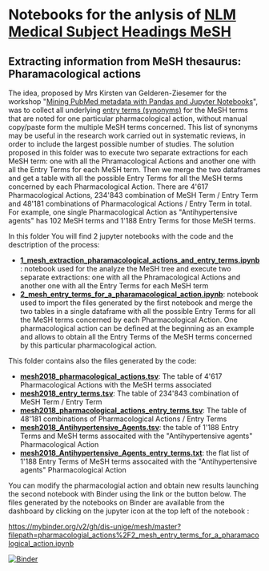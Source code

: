 # Notebooks for the anlysis of [NLM Medical Subject Headings MeSH](https://www.nlm.nih.gov/mesh/meshhome.html)

## Extracting information from MeSH thesaurus: Pharamacological actions

The idea, proposed by Mrs Kirsten van Gelderen-Ziesemer for the workshop "[Mining PubMed metadata with Pandas and Jupyter Notebooks](https://www.conftool.com/eahil2019/index.php?page=browseSessions&downloads=show&form_session=39&mode=table&presentations=show)", was to collect all underlying [entry terms (synonyms)](https://www.nlm.nih.gov/mesh/intro_entry.html) for the MeSH terms that are noted for one particular pharmacological action, without manual copy/paste form the multiple MeSH terms concerned. This list of synonyms may be useful in the research work carried out in systematic reviews, in order to include the largest possible number of studies. The solution proposed in this folder was to execute two separate extractions for each MeSH term: one with all the Phramacological Actions and another one with all the Entry Terms for each MeSH term. Then we merge the two dataframes and get a table with all the possible Entry Terms for all the MeSH terms concerned by each Pharmacological Action. There are 4'617 Pharmacological Actions, 234'843 combination of MeSH Term / Entry Term and 48'181 combinations of Pharmacological Actions / Entry Term in total. For example, one single Pharmacological Action as "Antihypertensive agents" has 102 MeSH terms and 1'188 Entry Terms for those MeSH terms.

In this folder You will find 2 jupyter notebooks with the code and the desctription of the process:

* **[1_mesh_extraction_pharamacological_actions_and_entry_terms.ipynb](1_mesh_extraction_pharamacological_actions_and_entry_terms.ipynb)**: notebook used for the analyze the MeSH tree and execute two separate extractions: one with all the Phramacological Actions and another one with all the Entry Terms for each MeSH term
* **[2_mesh_entry_terms_for_a_pharamacological_action.ipynb](2_mesh_entry_terms_for_a_pharamacological_action.ipynb)**: notebook used to import the files generated by the first notebook and merge the two tables in a single dataframe with all the possible Entry Terms for all the MeSH terms concerned by each Pharmacological Action. One pharmacological action can be defined at the beginning as an example and allows to obtain all the Entry Terms of the MeSH terms concerned by this particular pharmacological action.

This folder contains also the files generated by the code:

* **[mesh2018_pharmacological_actions.tsv](mesh2018_pharmacological_actions.tsv)**: The table of 4'617 Pharmacological Actions with the MeSH terms associated
* **[mesh2018_entry_terms.tsv](mesh2018_entry_terms.tsv)**: The table of 234'843 combination of MeSH Term / Entry Term
* **[mesh2018_pharmacological_actions_entry_terms.tsv](mesh2018_pharmacological_actions_entry_terms.tsv)**: The table of 48'181 combinations of Pharmacological Actions / Entry Terms
* **[mesh2018_Antihypertensive_Agents.tsv](mesh2018_Antihypertensive_Agents.tsv)**: the table of 1'188 Entry Terms and MeSH terms assocaited with the "Antihypertensive agents" Pharmacological Action
* **[mesh2018_Antihypertensive_Agents_entry_terms.txt](mesh2018_Antihypertensive_Agents_entry_terms.txt)**: the flat list of 1'188 Entry Terms of MeSH terms assocaited with the "Antihypertensive agents" Pharmacological Action

You can modify the pharmacologial action and obtain new results launching the second notebook with Binder using the link or the button below. The files generated by the notebooks on Binder are available from the dashboard by clicking on the jupyter icon at the top left of the notebook :

https://mybinder.org/v2/gh/dis-unige/mesh/master?filepath=pharmacologial_actions%2F2_mesh_entry_terms_for_a_pharamacological_action.ipynb

[![Binder](https://mybinder.org/badge_logo.svg)](https://mybinder.org/v2/gh/dis-unige/mesh/master?filepath=pharmacologial_actions%2F2_mesh_entry_terms_for_a_pharamacological_action.ipynb)

 

 